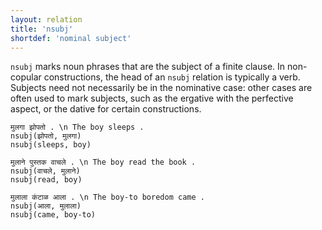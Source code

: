 ```yaml
---
layout: relation
title: 'nsubj'
shortdef: 'nominal subject'
---
```


`nsubj` marks noun phrases that are the subject of a finite clause. In non-copular constructions, the head of an `nsubj` relation is typically a verb. Subjects need not necessarily be in the nominative case: other cases are often used to mark subjects, such as the ergative with the perfective aspect, or the dative for certain constructions.

~~~ sdparse
मुलगा झोपतो . \n The boy sleeps .
nsubj(झोपतो, मुलगा)
nsubj(sleeps, boy)
~~~

~~~ sdparse
मुलाने पुस्तक वाचले . \n The boy read the book .
nsubj(वाचले, मुलाने)
nsubj(read, boy)
~~~

~~~ sdparse
मुलाला कंटाळ आला . \n The boy-to boredom came .
nsubj(आला, मुलाला)
nsubj(came, boy-to)
~~~
<!-- Interlanguage links updated Út zář 29 20:31:57 CEST 2020 -->

